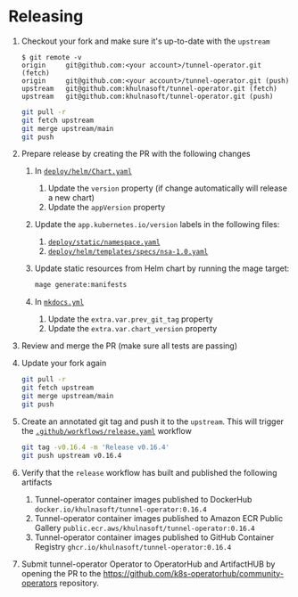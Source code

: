 # Releasing

1. Checkout your fork and make sure it's up-to-date with the `upstream`

   ```console
   $ git remote -v
   origin     git@github.com:<your account>/tunnel-operator.git (fetch)
   origin     git@github.com:<your account>/tunnel-operator.git (push)
   upstream   git@github.com:khulnasoft/tunnel-operator.git (fetch)
   upstream   git@github.com:khulnasoft/tunnel-operator.git (push)
   ```

   ```sh
   git pull -r
   git fetch upstream
   git merge upstream/main
   git push
   ```

2. Prepare release by creating the PR with the following changes
   1. In [`deploy/helm/Chart.yaml`]
      1. Update the `version` property (if change automatically will release a new chart)
      2. Update the `appVersion` property
   2. Update the `app.kubernetes.io/version` labels in the following files:
      1. [`deploy/static/namespace.yaml`]
      2. [`deploy/helm/templates/specs/nsa-1.0.yaml`]
   3. Update static resources from Helm chart by running the mage target:

      ```sh
      mage generate:manifests
      ```

   4. In [`mkdocs.yml`]
      1. Update the `extra.var.prev_git_tag` property
      2. Update the `extra.var.chart_version` property
3. Review and merge the PR (make sure all tests are passing)
4. Update your fork again

   ```sh
   git pull -r
   git fetch upstream
   git merge upstream/main
   git push
   ```

5. Create an annotated git tag and push it to the `upstream`. This will trigger the [`.github/workflows/release.yaml`] workflow

   ```sh
   git tag -v0.16.4 -m 'Release v0.16.4'
   git push upstream v0.16.4
   ```

6. Verify that the `release` workflow has built and published the following artifacts
   1. Tunnel-operator container images published to DockerHub
       `docker.io/khulnasoft/tunnel-operator:0.16.4`
   2. Tunnel-operator container images published to Amazon ECR Public Gallery
       `public.ecr.aws/khulnasoft/tunnel-operator:0.16.4`
   3. Tunnel-operator container images published to GitHub Container Registry
       `ghcr.io/khulnasoft/tunnel-operator:0.16.4`

7. Submit tunnel-operator Operator to OperatorHub and ArtifactHUB by opening the PR to the <https://github.com/k8s-operatorhub/community-operators> repository.

[`deploy/helm/Chart.yaml`]: ./deploy/helm/Chart.yaml
[`deploy/static/namespace.yaml`]: ./deploy/static/namespace.yaml
[`deploy/helm/templates/specs/nsa-1.0.yaml`]: ./deploy/helm/templates/specs/nsa-1.0.yaml
[`mkdocs.yml`]: ./mkdocs.yml
[`.github/workflows/release.yaml`]: ./.github/workflows/release.yaml
